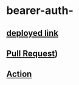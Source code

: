 # bearer-auth-

## [deployed link](https://bearer-auth-yvxo.onrender.com)
## [Pull Request](https://github.com/FarrahYasin/bearer-auth-/pull/1))
## [Action](https://github.com/FarrahYasin/bearer-auth-/actions)



